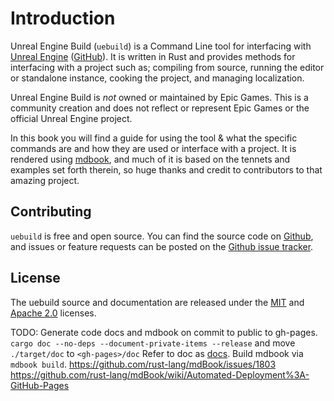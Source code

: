 # Introduction

Unreal Engine Build (`uebuild`) is a Command Line tool for interfacing with [Unreal Engine](docs.unrealengine.com) ([GitHub](https://github.com/EpicGames/UnrealEngine)). It is written in Rust and provides methods for interfacing with a project such as; compiling from source, running the editor or standalone instance, cooking the project, and managing localization.

Unreal Engine Build is _not_ owned or maintained by Epic Games. This is a community creation and does not reflect or represent Epic Games or the official Unreal Engine project.

In this book you will find a guide for using the tool & what the specific commands are and how they are used or interface with a project. It is rendered using [mdbook](https://rust-lang.github.io/mdBook), and much of it is based on the tennets and examples set forth therein, so huge thanks and credit to contributors to that amazing project.

## Contributing

`uebuild` is free and open source. You can find the source code on [Github](https://github.com/temportalflux/uebuild-rs), and issues or feature requests can be posted on the [Github issue tracker](https://github.com/temportalflux/uebuild-rs/issues).

## License

The uebuild source and documentation are released under the [MIT](https://github.com/temportalflux/uebuild-rs/blob/main/LICENSE-MIT) and [Apache 2.0](https://github.com/temportalflux/uebuild-rs/blob/main/LICENSE-APACHE) licenses.

TODO: Generate code docs and mdbook on commit to public to gh-pages.
`cargo doc --no-deps --document-private-items --release` and move `./target/doc` to `<gh-pages>/doc`
Refer to doc as [docs](doc/uebuild).
Build mdbook via `mdbook build`.
https://github.com/rust-lang/mdBook/issues/1803
https://github.com/rust-lang/mdBook/wiki/Automated-Deployment%3A-GitHub-Pages
